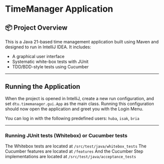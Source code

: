 # TimeManager Application

## 📦 Project Overview
This is a Java 21-based time management application built using Maven and designed to run in IntelliJ IDEA. It includes:

- A graphical user interface
- Systematic white-box tests with JUnit
- TDD/BDD-style tests using Cucumber

---

## Running the Application

When the project is opened in IntelliJ, create a new run configuration, and set `dtu.timemanager.gui.App` as the main class.
Running this configuration should now open the application and greet you with the Login Menu.

You can log in with the following predefined users:
`huba`, `isak`, `bria`

---
### Running JUnit tests (Whitebox) or Cucumber tests

The Whitebox tests are located at `/src/test/java/whitebox_tests`
The Cucumber features are located at `/features`
And the Cucumber Step implementations are located at `/src/test/java/acceptance_tests`
